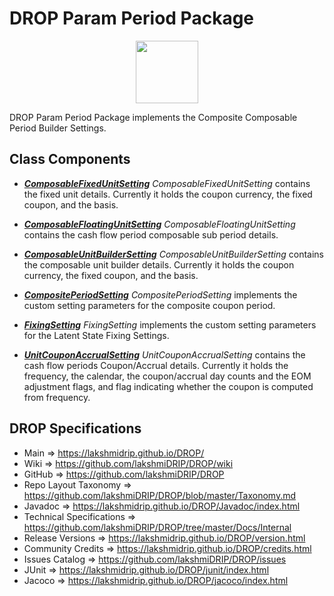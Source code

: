 # DROP Param Period Package

<p align="center"><img src="https://github.com/lakshmiDRIP/DROP/blob/master/DRIP_Logo.gif?raw=true" width="100"></p>

DROP Param Period Package implements the Composite Composable Period Builder Settings.


## Class Components

 * [***ComposableFixedUnitSetting***](https://github.com/lakshmiDRIP/DROP/tree/master/src/main/java/org/drip/param/period/ComposableFixedUnitSetting.java)
 <i>ComposableFixedUnitSetting</i> contains the fixed unit details. Currently it holds the coupon currency,
 the fixed coupon, and the basis.

 * [***ComposableFloatingUnitSetting***](https://github.com/lakshmiDRIP/DROP/tree/master/src/main/java/org/drip/param/period/ComposableFloatingUnitSetting.java)
 <i>ComposableFloatingUnitSetting</i> contains the cash flow period composable sub period details.

 * [***ComposableUnitBuilderSetting***](https://github.com/lakshmiDRIP/DROP/tree/master/src/main/java/org/drip/param/period/ComposableUnitBuilderSetting.java)
 <i>ComposableUnitBuilderSetting</i> contains the composable unit builder details. Currently it holds the
 coupon currency, the fixed coupon, and the basis.

 * [***CompositePeriodSetting***](https://github.com/lakshmiDRIP/DROP/tree/master/src/main/java/org/drip/param/period/CompositePeriodSetting.java)
 <i>CompositePeriodSetting</i> implements the custom setting parameters for the composite coupon period.

 * [***FixingSetting***](https://github.com/lakshmiDRIP/DROP/tree/master/src/main/java/org/drip/param/period/FixingSetting.java)
 <i>FixingSetting</i> implements the custom setting parameters for the Latent State Fixing Settings.

 * [***UnitCouponAccrualSetting***](https://github.com/lakshmiDRIP/DROP/tree/master/src/main/java/org/drip/param/period/UnitCouponAccrualSetting.java)
 <i>UnitCouponAccrualSetting</i> contains the cash flow periods Coupon/Accrual details. Currently it holds
 the frequency, the calendar, the coupon/accrual day counts and the EOM adjustment flags, and flag indicating
 whether the coupon is computed from frequency.


## DROP Specifications

 * Main                     => https://lakshmidrip.github.io/DROP/
 * Wiki                     => https://github.com/lakshmiDRIP/DROP/wiki
 * GitHub                   => https://github.com/lakshmiDRIP/DROP
 * Repo Layout Taxonomy     => https://github.com/lakshmiDRIP/DROP/blob/master/Taxonomy.md
 * Javadoc                  => https://lakshmidrip.github.io/DROP/Javadoc/index.html
 * Technical Specifications => https://github.com/lakshmiDRIP/DROP/tree/master/Docs/Internal
 * Release Versions         => https://lakshmidrip.github.io/DROP/version.html
 * Community Credits        => https://lakshmidrip.github.io/DROP/credits.html
 * Issues Catalog           => https://github.com/lakshmiDRIP/DROP/issues
 * JUnit                    => https://lakshmidrip.github.io/DROP/junit/index.html
 * Jacoco                   => https://lakshmidrip.github.io/DROP/jacoco/index.html
